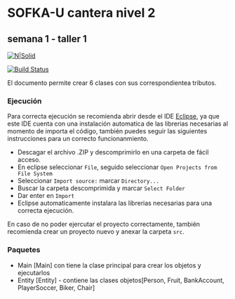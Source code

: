 # SOFKA-U cantera nivel 2

## semana 1 - taller 1

[![N|Solid](https://bochackathon.com/wp-content/uploads/2019/07/java.png)](https://www.oracle.com/java/technologies/javase/jdk15-archive-downloads.html)

[![Build Status](https://travis-ci.org/joemccann/dillinger.svg?branch=master)](https://github.com/ing-italog?tab=repositories)

El documento permite crear 6 clases con sus correspondientea tributos.

### Ejecución



Para correcta ejecución se recomienda abrir desde  el IDE [Eclipse](https://www.eclipse.org/downloads/), ya que este IDE cuenta con una instalación automatica de las librerias necesarias al momento de importa el código, también puedes seguir las siguientes instrucciones para un correcto funcionanmiento.

- Descagar el archivo .ZIP y descomprimirlo en una carpeta de fácil acceso.
- En eclipse seleccionar `File`, seguido seleccionar `Open Projects from File System`
- Seleccionar `Import source:` marcar `Directory...`
- Buscar la carpeta descomprimida y marcar `Select Folder`
- Dar enter en `Import`
- Eclipse automaticamente instalara las librerias necesarias para una correcta ejecución.

En caso de no poder ejercutar el proyecto correctamente, también recomienda crear un proyecto nuevo y anexar la carpeta `src`.

### Paquetes

- Main
[Main] con tiene la clase principal para crear los objetos y ejecutarlos
- Entity
[Entity] - contiene las clases objetos[Person, Fruit, BankAccount, PlayerSoccer, Biker, Chair]
